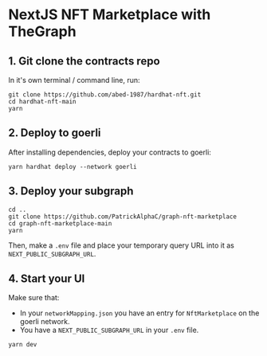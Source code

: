 # NextJS NFT Marketplace with TheGraph

## 1. Git clone the contracts repo

In it's own terminal / command line, run: 

```
git clone https://github.com/abed-1987/hardhat-nft.git
cd hardhat-nft-main
yarn
```

## 2. Deploy to goerli 

After installing dependencies, deploy your contracts to goerli:

```
yarn hardhat deploy --network goerli
```

## 3. Deploy your subgraph

```
cd ..
git clone https://github.com/PatrickAlphaC/graph-nft-marketplace
cd graph-nft-marketplace-main
yarn
```


Then, make a `.env` file and place your temporary query URL into it as `NEXT_PUBLIC_SUBGRAPH_URL`.


## 4. Start your UI

Make sure that:
- In your `networkMapping.json` you have an entry for `NftMarketplace` on the goerli network. 
- You have a `NEXT_PUBLIC_SUBGRAPH_URL` in your `.env` file. 

```
yarn dev
```


